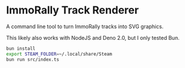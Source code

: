 # ImmoRally Track Renderer

A command line tool to turn ImmoRally tracks into SVG graphics.

This likely also works with NodeJS and Deno 2.0, but I only tested Bun.

```sh
bun install
export STEAM_FOLDER=~/.local/share/Steam
bun run src/index.ts
```
